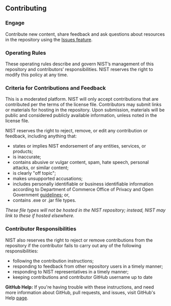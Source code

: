 ## Contributing

### Engage
Contribute new content, share feedback and ask questions about resources in the repository using the [Issues feature](https://github.com/usnistgov/macos_security/issues/new).

### Operating Rules
These operating rules describe and govern NIST’s management of this repository and contributors’ responsibilities. NIST reserves the right to modify this policy at any time.

### Criteria for Contributions and Feedback
This is a moderated platform. NIST will only accept contributions that are contributed per the terms of the license file. Contributors may submit links or materials for hosting in the repository. Upon submission, materials will be public and considered publicly available information, unless noted in the license file.

NIST reserves the right to reject, remove, or edit any contribution or feedback, including anything that:
* states or implies NIST endorsement of any entities, services, or products;
* is inaccurate;
* contains abusive or vulgar content, spam, hate speech, personal attacks, or similar content;
* is clearly "off topic";
* makes unsupported accusations;
* includes personally identifiable or business identifiable information according to Department of Commerce Office of Privacy and Open Government [guidelines](http://www.osec.doc.gov/opog/privacy/PII_BII.html); or,
* contains .exe or .jar file types.

_These file types will not be hosted in the NIST repository; instead, NIST may link to these if hosted elsewhere._

### Contributor Responsibilities
NIST also reserves the right to reject or remove contributions from the repository if the contributor fails to carry out any of the following responsibilities:

* following the contribution instructions;
* responding to feedback from other repository users in a timely manner;
* responding to NIST representatives in a timely manner;
* keeping contributions and contributor GitHub username up to date

**GitHub Help:** If you're having trouble with these instructions, and need more information about GitHub, pull requests, and issues, visit GitHub's Help [page](https://help.github.com/categories/collaborating-with-issues-and-pull-requests/).
